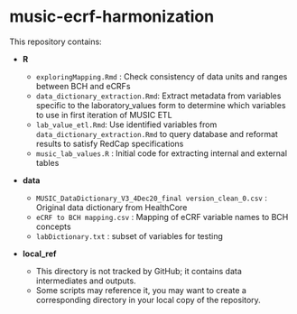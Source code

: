 # music-ecrf-harmonization

This repository contains:

- **R**
  - `exploringMapping.Rmd` : Check consistency of data units and ranges between BCH and eCRFs
  - `data_dictionary_extraction.Rmd`: Extract metadata from variables specific to the laboratory_values form to determine which variables to use in first iteration of MUSIC ETL
  - `lab_value_etl.Rmd`: Use identified variables from `data_dictionary_extraction.Rmd` to query database and reformat results to satisfy RedCap specifications
  - `music_lab_values.R` : Initial code for extracting internal and external tables

- **data**
  - `MUSIC_DataDictionary_V3_4Dec20_final version_clean_0.csv` : Original data dictionary from HealthCore
  - `eCRF to BCH mapping.csv` : Mapping of eCRF variable names to BCH concepts
  - `labDictionary.txt` : subset of variables for testing

- **local_ref**
  - This directory is not tracked by GitHub; it contains data intermediates and outputs.
  - Some scripts may reference it, you may want to create a corresponding directory in your local copy of the repository.
